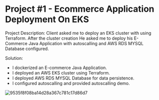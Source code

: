 # Project #1 - Ecommerce Application Deployment On EKS

Project Description: Client asked me to deploy an EKS cluster with using Terraform. After the cluster creation He asked me to deploy his E-Commerce Java Application with autoscalling and AWS RDS MYSQL Database configured.

Solution:
- I dockerized an E-commerce Java Application.
- I deployed an AWS EKS cluster using Terraform.
- I deployed AWS RDS MYSQL Database for data persistence.
- I configured autoscalling and provided autoscalling demo.

![9535f8f08ba14d28a367c781c17d86d7](https://github.com/awab-hassan/01-Ecommerce-DEVOPS/assets/90965012/b73fc206-1bfe-450e-9458-204daeed7b6e)
